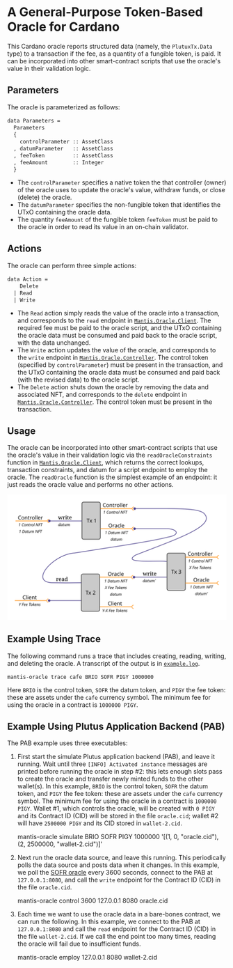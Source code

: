 A General-Purpose Token-Based Oracle for Cardano
================================================

This Cardano oracle reports structured data (namely, the `PlutuxTx.Data` type) to a transaction if the fee, as a quantity of a fungible token, is paid. It can be incorporated into other smart-contract scripts that use the oracle's value in their validation logic.


Parameters
----------

The oracle is parameterized as follows:

    data Parameters =
      Parameters
      {
        controlParameter :: AssetClass
      , datumParameter   :: AssetClass
      , feeToken         :: AssetClass
      , feeAmount        :: Integer
      }

*   The `controlParameter` specifies a native token the that controller (owner) of the oracle uses to update the oracle's value, withdraw funds, or close (delete) the oracle.
*   The `datumParameter` specifies the non-fungible token that identifies the UTxO containing the oracle data.
*   The quantity `feeAmount` of the fungible token `feeToken` must be paid to the oracle in order to read its value in an on-chain validator.


Actions
-------

The oracle can perform three simple actions:

    data Action =
        Delete
      | Read
      | Write

*   The `Read` action simply reads the value of the oracle into a transaction, and corresponds to the `read` endpoint in [`Mantis.Oracle.Client`](src/Mantis/Oracle/Client.hs). The required fee must be paid to the oracle script, and the UTxO containing the oracle data must be consumed and paid back to the oracle script, with the data unchanged.
*   The `Write` action updates the value of the oracle, and corresponds to the `write` endpoint in [`Mantis.Oracle.Controller`](src/Mantis/Oracle/Controller.hs). The control token (specified by `controlParameter`) must be present in the transaction, and the UTxO containing the oracle data must be consumed and paid back (with the revised data) to the oracle script.
*   The `Delete` action shuts down the oracle by removing the data and associated NFT, and corresponds to the `delete` endpoint in [`Mantis.Oracle.Controller`](src/Mantis/Oracle/Controller.hs). The control token must be present in the transaction.


Usage
-----

The oracle can be incorporated into other smart-contract scripts that use the oracle's value in their validation logic via the `readOracleConstraints` function in [`Mantis.Oracle.Client`](src/Mantis/Oracle/Client.hs), which returns the correct lookups, transaction constraints, and datum for a script endpoint to employ the oracle. The `readOracle` function is the simplest example of an endpoint: it just reads the oracle value and performs no other actions.

![Example transactions using the oracle.](transactions.png)


Example Using Trace
-------------------

The following command runs a trace that includes creating, reading, writing, and deleting the oracle. A transcript of the output is in [`example.log`](example.log).

    mantis-oracle trace cafe BRIO SOFR PIGY 1000000

Here `BRIO` is the control token, `SOFR` the datum token, and `PIGY` the fee token: these are assets under the `cafe` currency symbol. The minimum fee for using the oracle in a contract is `1000000 PIGY`.


Example Using Plutus Application Backend (PAB)
----------------------------------------------

The PAB example uses three executables:

1.  First start the simulate Plutus application backend (PAB), and leave it running. Wait until three `[INFO] Activated instance` messages are printed before running the oracle in step #2: this lets enough slots pass to create the oracle and transfer newly minted funds to the other wallet(s). In this example, `BRIO` is the control token, `SOFR` the datum token, and `PIGY` the fee token: these are assets under the `cafe` currency symbol. The minimum fee for using the oracle in a contract is `1000000 PIGY`. Wallet #1, which controls the oracle, will be created with `0 PIGY` and its Contract ID (CID) will be stored in the file `oracle.cid`; wallet #2 will have `2500000 PIGY` and its CID stored in `wallet-2.cid`.
    
    mantis-oracle simulate BRIO SOFR PIGY 1000000 '[(1, 0, "oracle.cid"), (2, 2500000, "wallet-2.cid")]'
    
2.  Next run the oracle data source, and leave this running. This periodically polls the data source and posts data when it changes. In this example, we poll the [SOFR oracle](src/Mantis/Oracle/SOFR.hs) every 3600 seconds, connect to the PAB at `127.0.0.1:8080`, and call the `write` endpoint for the Contract ID (CID) in the file `oracle.cid`.
    
    mantis-oracle control 3600 127.0.0.1 8080 oracle.cid
    
3.  Each time we want to use the oracle data in a bare-bones contract, we can run the following. In this example, we connect to the PAB at `127.0.0.1:8080` and call the `read` endpoint for the Contract ID (CID) in the file `wallet-2.cid`. If we call the end point too many times, reading the oracle will fail due to insufficient funds.
    
    mantis-oracle employ 127.0.0.1 8080 wallet-2.cid
    

